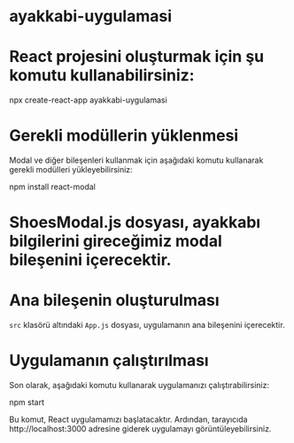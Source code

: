 # ayakkabi-uygulamasi

# React projesini oluşturmak için şu komutu kullanabilirsiniz:
 npx create-react-app ayakkabi-uygulamasi


# Gerekli modüllerin yüklenmesi
Modal ve diğer bileşenleri kullanmak için aşağıdaki komutu kullanarak gerekli modülleri yükleyebilirsiniz:
 
npm install react-modal


# ShoesModal.js dosyası, ayakkabı bilgilerini gireceğimiz modal bileşenini içerecektir.


# Ana bileşenin oluşturulması

 `src` klasörü altındaki `App.js` dosyası, uygulamanın ana bileşenini içerecektir.


# Uygulamanın çalıştırılması
 Son olarak, aşağıdaki komutu kullanarak uygulamanızı çalıştırabilirsiniz:

 npm start


Bu komut, React uygulamamızı başlatacaktır. Ardından, tarayıcıda http://localhost:3000 adresine giderek uygulamayı görüntüleyebilirsiniz.


